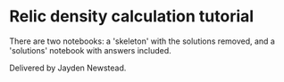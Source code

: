 # Relic density calculation tutorial 

There are two notebooks: a 'skeleton' with the solutions removed, and a 'solutions' notebook with answers included.

Delivered by Jayden Newstead.
